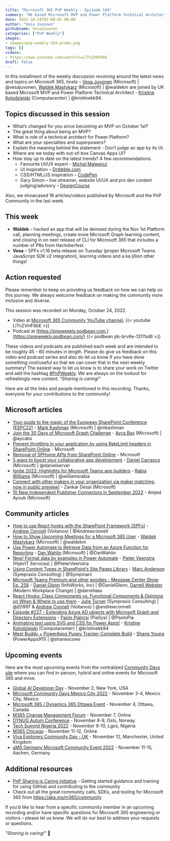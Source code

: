 ```yaml
---
title: "Microsoft 365 PnP Weekly - Episode 184"
summary: "UK based Microsoft MVP and Power Platform Technical Architect Kristine Kolodziejski (Computacenter) joins Microsoft’s Vesa Juvonen and Waldek Mastykarz in a discussion on being an MVP with a passion for UI/UX style and for community. 18 articles/videos by Microsoft/Community are highlighted."
date: 2022-10-24T02:00:01-00:00
author: "Vesa Juvonen"
githubname: VesaJuvonen
categories: ["PnP Weekly"]
images:
- images/pnp-weekly-184-promo.png
tags: []
videos:
- https://www.youtube.com/watch?v=LlTnZVHF8bE
draft: false
---
```

 
In this installment of the weekly discussion revolving around the latest news and topics on Microsoft 365, hosts – [Vesa Juvonen](http://twitter.com/vesajuvonen) (Microsoft) \| @vesajuvonen, [Waldek Mastykarz](http://twitter.com/waldekm) (Microsoft) \| @waldekm are joined by UK based Microsoft MVP and Power Platform Technical Architect - [Kristine Kolodziejski](https://twitter.com/@kristinekk94) (Computacenter) \| @kristinekk94.

## Topics discussed in this session

* What’s changed for you since becoming an MVP on October 1st?
* The great thing about being an MVP?
* What is role of a technical architect for Power Platform?
* What are your specialties and superpowers?
* Explain the meaning behind the statement - Don’t judge an app by its UI.
* Where are we today with out-of-box Canvas Apps UI?
* How stay up to date on the latest trends? A few recommendations.
    * Favourite UI/UX expert - [Michal Malewicz](https://www.youtube.com/c/MalewiczHype)
    * UI inspiration – [Dribbble.com](https://dribbble.com/)
    * CSS/HTML/JS inspiration – [CodePen](https://codepen.io/)
    * Gary Simon – live streamer, website UI/UX and pro dev content judging/advisory – [DesignCourse](https://www.youtube.com/c/DesignCourse)

Also, we showcased 18 articles/videos published by Microsoft and the PnP Community in the last week.

## This week

* **Waldek** – hacked an app that will be demoed during the Nov 1st Platform call, planning meetings, create more Microsoft Graph learning content, and closing in on next release of CLI for Microsoft 365 that includes a number of PRs from Hactoberfest.
* **Vesa** – SPFx v1.16 beta release on Tuesday (proper Microsoft Teams JavaScript SDK v2 integration), learning videos and a ka jillion other things!

## Action requested

Please remember to keep on providing us feedback on how we can help on this journey. We always welcome feedback on making the community more inclusive and diverse.

This session was recorded on Monday, October 24, 2022.

*   Video at [Microsoft 365 Community YouTube channel.](https://aka.ms/m365pnp-videos)
    {{< youtube LlTnZVHF8bE >}}
*   Podcast at [https://pnpweekly.podbean.com.](https://pnpweekly.podbean.com/) 
    {{< podbean pb-brv6e-12f7bd6 >}}   

These videos and podcasts are published each week and are intended to be roughly 45 - 60 minutes in length.  Please do give us feedback on this video and podcast series and also do let us know if you have done something cool/useful so that we can cover that in the next weekly summary! The easiest way to let us know is to share your work on Twitter and add the hashtag [#PnPWeekly](https://twitter.com/search?q=%23pnpweekly). We are always on the lookout for refreshingly new content. “_Sharing is caring!”_ 

Here are all the links and people mentioned in this recording. Thanks, everyone for your contributions to the community!

## Microsoft articles

* [Your guide to the magic of the European SharePoint Conference (ESPC22)](https://techcommunity.microsoft.com/t5/microsoft-sharepoint-blog/your-guide-to-the-magic-of-the-european-sharepoint-conference/ba-p/3657274) - [Mark Kashman](https://twitter.com/mkashman) (Microsoft) | @mkashman
* [Join the 30 Days of Microsoft Graph Challenge](https://devblogs.microsoft.com/microsoft365dev/announcement-30-days-of-microsoft-graph-challenge/) - [Ayça Baş](https://twitter.com/aycabs) (Microsoft) | @aycabs
* [Prevent throttling in your application by using RateLimit headers in SharePoint Online](https://devblogs.microsoft.com/microsoft365dev/prevent-throttling-in-your-application-by-using-ratelimit-headers-in-sharepoint-online/) - Microsoft
* [Removal of SPHome APIs from SharePoint Online](https://devblogs.microsoft.com/microsoft365dev/removal-of-sphome-apis-from-sharepoint-online/) - Microsoft
* [5 ways to boost your collaborative app development](https://devblogs.microsoft.com/microsoft365dev/5-ways-to-boost-your-collaborative-app-development/) - [Daniel Carrasco](https://twitter.com/danielserver) (Microsoft) | @danielserver
* [Ignite 2022: Highlights for Microsoft Teams app builders](https://devblogs.microsoft.com/microsoft365dev/ignite-2022-highlights-for-microsoft-teams-app-builders/) - [Rabia Williams](https://twitter.com/williamsrabia) (Microsoft) | @williamsrabia
* [Connect with other makers in your organization via maker matching, now in public preview!](https://powerapps.microsoft.com/blog/announcing-public-preview-of-maker-matching-in-power-apps/) - Zankar Desai (Microsoft)
* [10 New Independent Publisher Connectors in September 2022](https://powerautomate.microsoft.com/blog/10-new-independent-publisher-connectors-in-september-2022/) - Amjed Ayoub (Microsoft)

## Community articles

* [How to use React hooks with the SharePoint Framework (SPFx)](https://pnp.github.io/blog/post/how-to-use-react-hooks-with-sharepoint-framework-spfx-projects/) - [Andrew Connell](https://twitter.com/andrewconnell) (Voitanos) | @Andrewconnell   
* [How to Show Upcoming Meetings for a Microsoft 365 User](https://www.freecodecamp.org/news/how-to-show-upcoming-meetings-for-a-microsoft-365-user/) - [Waldek Mastykarz](https://twitter.com/waldekm) (Microsoft) | @waldekm
* [Use Power Automate to Retrieve Data from an Azure Function for Reporting](https://blog.codewithdan.com/use-power-automate-to-retrieve-data-from-an-azure-function-for-reporting/) - [Dan Wahlin](https://twitter.com/DanWahlin) (Microsoft) | @DanWahlin
* [New! Format data by examples in Power Automate](https://sharepains.com/2022/10/21/new-format-data-by-examples-in-power-automate/) - [Pieter Veenstra](https://twitter.com/PieterVeenstra) (HybrIT Services) | @PieterVeenstra
* [Using Content Types in SharePoint’s Site Pages Library](https://sympmarc.com/2022/10/20/using-content-types-in-sharepoints-site-pages-library/) - [Marc Anderson](https://twitter.com/sympmarc) (Sympraxis Consulting) | @Sympmarc
* [Microsoft Teams Premium and other goodies - Message Center Show Ep. 258](https://regarding365.com/microsoft-teams-premium-and-other-goodies-5924c4a79a3a) - [Daniel Glenn](https://twitter.com/DanielGlenn) (InfoWorks, Inc) | @DanielGlenn, [Darrell Webster](http://twitter.com/darrellaas) (Modern Workplace Change) | @darrellaas
* [React Hooks: Class Components vs. Functional Components & Opinions on When & Where to use them](https://www.youtube.com/watch?v=1fItx3o4k_Q) - [Julie Turner](https://twitter.com/jfj1997) (Sympraxis Consulting) | @jfj1997 & [Andrew Connell](https://twitter.com/andrewconnell) (Voitanos) | @andrewconnell
* [Episode #227 - Extending Azure AD objects with Microsoft Graph and Directory Extensions](https://www.youtube.com/watch?v=kXot92o0n8Q) - [Paolo Pialorsi](https://twitter.com/PaoloPia) (PiaSys) | @PaoloPia
* [Animating text using SVG and CSS for Power Apps!](https://www.youtube.com/watch?v=fbKyzFZodZs) - [Kristine Kolodziejski](https://twitter.com/kristinekk94) (Computacenter) | @kristinekk94
* [Meet Buddy + PowerApps Puppy Tracker Complete Build](https://www.youtube.com/watch?v=ecEwXzJoY-8) - [Shane Young](https://twitter.com/ShanesCows) (PowerApps911) | @shanescows


## Upcoming events

Here are the most upcoming events from the centralized [Community Days site](https://communitydays.org/events?when=upcoming) where you can find in-person, hybrid and online events for Microsoft 365 and mroe.

* [Global AI Developer Day](https://globalai.community/developer-days/north-america-thetechplatform-5574/) - November 2, New York, USA
* [Microsoft Community Days Mexico City 2022](https://mscloudevents.com/) - November 3-4, Mexico City, Mexico
* [Microsoft 365 / Dynamics 365 Ottawa Event](https://m365ottawa.com/) - November 4, Ottawa, Canada
* [M365 Change Management Forum](https://www.communitydays.org/event/2022-11-07/m365-change-management-forum#Home) - November 7, Online
* [DYNUG Autum Conference](https://dynug.no/arrangementer/dynug-hostkonferanse-2/) - November 8-9, Oslo, Norway
* [Tech Summit Nigeria 2022](https://www.techsummitnigeria.com/) - November 9-10, Lgos, Nigeria
* [M365 Chicago](https://m365chicago.com/) - November 11-12, Online
* [Viva Explorers Community Day - UK](https://www.vivaexplorers.com/) - November 12, Manchester, United Kingdom
* [aMS Germany Microsoft Community Event 2022](https://www.bechtle.com/about-bechtle/events/amsgermany) - November 11-15, Aachen, Germany


## Additional resources

* [PnP Sharing is Caring initiative](https://aka.ms/sharing-is-caring) - Getting started guidance and training for using GitHub and contributing to the community
* Check out all the great community calls, SDKs, and tooling for Microsoft 365 from <https://aka.ms/m365/community>

If you’d like to hear from a specific community member in an upcoming recording and/or have specific questions for Microsoft 365 engineering or visitors – please let us know. We will do our best to address your requests or questions.

_"Sharing is caring!"_ 🧡

